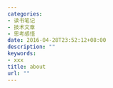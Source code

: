 ```yaml
---
categories:
- 读书笔记
- 技术文章
- 思考感悟
date: 2016-04-28T23:52:12+08:00
description: ""
keywords:
- xxx
title: about
url: ""
---
```


